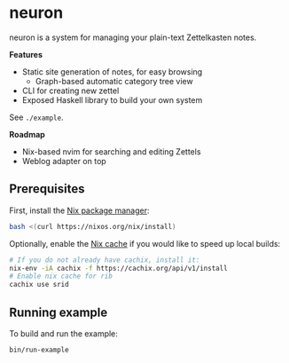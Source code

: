 # neuron

neuron is a system for managing your plain-text Zettelkasten notes. 

**Features**

- Static site generation of notes, for easy browsing
  - Graph-based automatic category tree view
- CLI for creating new zettel
- Exposed Haskell library to build your own system

See `./example`.

**Roadmap**

- Nix-based nvim for searching and editing Zettels
- Weblog adapter on top

## Prerequisites

First, install the [Nix package manager](https://nixos.org/nix/):

``` bash
bash <(curl https://nixos.org/nix/install)
```

Optionally, enable the [Nix cache](https://srid.cachix.org/) if you would like to speed up local builds:

``` bash
# If you do not already have cachix, install it:
nix-env -iA cachix -f https://cachix.org/api/v1/install
# Enable nix cache for rib
cachix use srid
```

## Running example

To build and run the example:

```bash
bin/run-example
```
